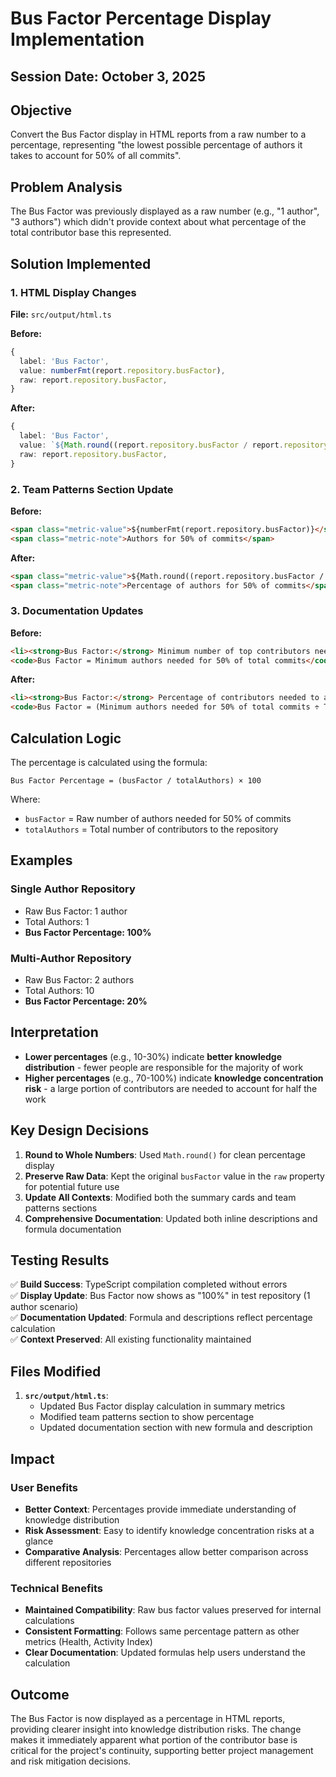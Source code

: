 # Bus Factor Percentage Display Implementation

## Session Date: October 3, 2025

## Objective

Convert the Bus Factor display in HTML reports from a raw number to a percentage, representing "the lowest possible percentage of authors it takes to account for 50% of all commits".

## Problem Analysis

The Bus Factor was previously displayed as a raw number (e.g., "1 author", "3 authors") which didn't provide context about what percentage of the total contributor base this represented.

## Solution Implemented

### 1. HTML Display Changes

**File:** `src/output/html.ts`

**Before:**

```typescript
{
  label: 'Bus Factor',
  value: numberFmt(report.repository.busFactor),
  raw: report.repository.busFactor,
}
```

**After:**

```typescript
{
  label: 'Bus Factor',
  value: `${Math.round((report.repository.busFactor / report.repository.totalAuthors) * 100)}%`,
  raw: report.repository.busFactor,
}
```

### 2. Team Patterns Section Update

**Before:**

```html
<span class="metric-value">${numberFmt(report.repository.busFactor)}</span>
<span class="metric-note">Authors for 50% of commits</span>
```

**After:**

```html
<span class="metric-value">${Math.round((report.repository.busFactor / report.repository.totalAuthors) * 100)}%</span>
<span class="metric-note">Percentage of authors for 50% of commits</span>
```

### 3. Documentation Updates

**Before:**

```html
<li><strong>Bus Factor:</strong> Minimum number of top contributors needed to account for 50% of commits</li>
<code>Bus Factor = Minimum authors needed for 50% of total commits</code>
```

**After:**

```html
<li><strong>Bus Factor:</strong> Percentage of contributors needed to account for 50% of commits</li>
<code>Bus Factor = (Minimum authors needed for 50% of total commits ÷ Total authors) × 100%</code>
```

## Calculation Logic

The percentage is calculated using the formula:

```
Bus Factor Percentage = (busFactor / totalAuthors) × 100
```

Where:

- `busFactor` = Raw number of authors needed for 50% of commits
- `totalAuthors` = Total number of contributors to the repository

## Examples

### Single Author Repository

- Raw Bus Factor: 1 author
- Total Authors: 1
- **Bus Factor Percentage: 100%**

### Multi-Author Repository

- Raw Bus Factor: 2 authors  
- Total Authors: 10
- **Bus Factor Percentage: 20%**

## Interpretation

- **Lower percentages** (e.g., 10-30%) indicate **better knowledge distribution** - fewer people are responsible for the majority of work
- **Higher percentages** (e.g., 70-100%) indicate **knowledge concentration risk** - a large portion of contributors are needed to account for half the work

## Key Design Decisions

1. **Round to Whole Numbers**: Used `Math.round()` for clean percentage display
2. **Preserve Raw Data**: Kept the original `busFactor` value in the `raw` property for potential future use
3. **Update All Contexts**: Modified both the summary cards and team patterns sections
4. **Comprehensive Documentation**: Updated both inline descriptions and formula documentation

## Testing Results

✅ **Build Success**: TypeScript compilation completed without errors  
✅ **Display Update**: Bus Factor now shows as "100%" in test repository (1 author scenario)  
✅ **Documentation Updated**: Formula and descriptions reflect percentage calculation  
✅ **Context Preserved**: All existing functionality maintained

## Files Modified

1. **`src/output/html.ts`**:
   - Updated Bus Factor display calculation in summary metrics
   - Modified team patterns section to show percentage
   - Updated documentation section with new formula and description

## Impact

### User Benefits

- **Better Context**: Percentages provide immediate understanding of knowledge distribution
- **Risk Assessment**: Easy to identify knowledge concentration risks at a glance
- **Comparative Analysis**: Percentages allow better comparison across different repositories

### Technical Benefits

- **Maintained Compatibility**: Raw bus factor values preserved for internal calculations
- **Consistent Formatting**: Follows same percentage pattern as other metrics (Health, Activity Index)
- **Clear Documentation**: Updated formulas help users understand the calculation

## Outcome

The Bus Factor is now displayed as a percentage in HTML reports, providing clearer insight into knowledge distribution risks. The change makes it immediately apparent what portion of the contributor base is critical for the project's continuity, supporting better project management and risk mitigation decisions.
